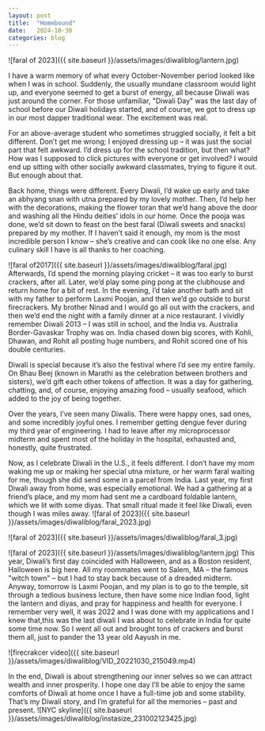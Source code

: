 ```yaml
---
layout: post
title:  "Homebound"
date:   2024-10-30
categories: blog
---
```


![faral of 2023]({{ site.baseurl }}/assets/images/diwaliblog/lantern.jpg)

I have a warm memory of what every October-November period looked like when I was in school. Suddenly, the usually mundane classroom would light up, and everyone seemed to get a burst of energy, all because Diwali was just around the corner. For those unfamiliar, "Diwali Day" was the last day of school before our Diwali holidays started, and of course, we got to dress up in our most dapper traditional wear. The excitement was real.


For an above-average student who sometimes struggled socially, it felt a bit different. Don’t get me wrong; I enjoyed dressing up – it was just the social part that felt awkward. I’d dress up for the school tradition, but then what? How was I supposed to click pictures with everyone or get involved? I would end up sitting with other socially awkward classmates, trying to figure it out. But enough about that.

Back home, things were different. Every Diwali, I’d wake up early and take an abhyang snan with utna prepared by my lovely mother. Then, I’d help her with the decorations, making the flower toran that we’d hang above the door and washing all the Hindu deities’ idols in our home. Once the pooja was done, we’d sit down to feast on the best faral (Diwali sweets and snacks) prepared by my mother. If I haven’t said it enough, my mom is the most incredible person I know – she’s creative and can cook like no one else. Any culinary skill I have is all thanks to her coaching.

![faral of2017]({{ site.baseurl }}/assets/images/diwaliblog/faral.jpg)
Afterwards, I’d spend the morning playing cricket – it was too early to burst crackers, after all. Later, we’d play some ping pong at the clubhouse and return home for a bit of rest. In the evening, I’d take another bath and sit with my father to perform Laxmi Poojan, and then we’d go outside to burst firecrackers. My brother Ninad and I would go all out with the crackers, and then we’d end the night with a family dinner at a nice restaurant. I vividly remember Diwali 2013 – I was still in school, and the India vs. Australia Border-Gavaskar Trophy was on. India chased down big scores, with Kohli, Dhawan, and Rohit all posting huge numbers, and Rohit scored one of his double centuries.

Diwali is special because it’s also the festival where I’d see my entire family. On Bhau Beej (known in Marathi as the celebration between brothers and sisters), we’d gift each other tokens of affection. It was a day for gathering, chatting, and, of course, enjoying amazing food – usually seafood, which added to the joy of being together.

Over the years, I’ve seen many Diwalis. There were happy ones, sad ones, and some incredibly joyful ones. I remember getting dengue fever during my third year of engineering. I had to leave after my microprocessor midterm and spent most of the holiday in the hospital, exhausted and, honestly, quite frustrated.

Now, as I celebrate Diwali in the U.S., it feels different. I don’t have my mom waking me up or making her special utna mixture, or her warm faral waiting for me, though she did send some in a parcel from India. Last year, my first Diwali away from home, was especially emotional. We had a gathering at a friend’s place, and my mom had sent me a cardboard foldable lantern, which we lit with some diyas. That small ritual made it feel like Diwali, even though I was miles away.
![faral of 2023]({{ site.baseurl }}/assets/images/diwaliblog/faral_2023.jpg)

![faral of 2023]({{ site.baseurl }}/assets/images/diwaliblog/faral_3.jpg)

![faral of 2023]({{ site.baseurl }}/assets/images/diwaliblog/lantern.jpg)
This year, Diwali’s first day coincided with Halloween, and as a Boston resident, Halloween is big here. All my roommates went to Salem, MA – the famous "witch town" – but I had to stay back because of a dreaded midterm. Anyway, tomorrow is Laxmi Poojan, and my plan is to go to the temple, sit through a tedious business lecture, then have some nice Indian food, light the lantern and diyas, and pray for happiness and health for everyone. I remember very well, it was 2022 and I was done with my applications and I knew that,this was the last diwali I was about to celebrate in India for quite some time now. So I went all out and brought tons of crackers and burst them all, just to pander the 13 year old Aayush in me. 



![firecrakcer video]({{ site.baseurl }}/assets/images/diwaliblog/VID_20221030_215049.mp4)

In the end, Diwali is about strengthening our inner selves so we can attract wealth and inner prosperity. I hope one day I’ll be able to enjoy the same comforts of Diwali at home once I have a full-time job and some stability. That’s my Diwali story, and I’m grateful for all the memories – past and present.
![NYC skyline]({{ site.baseurl }}/assets/images/diwaliblog/instasize_231002123425.jpg)
